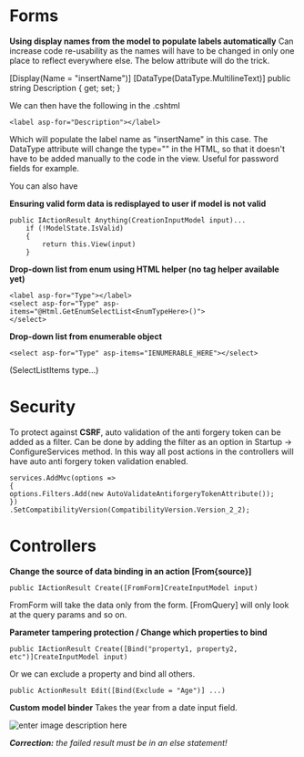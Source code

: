 # Forms

**Using display names from the model to populate labels automatically**
Can increase code re-usability as the names will have to be changed in only one place to reflect everywhere else. The below attribute will do the trick.

[Display(Name = "insertName")]
[DataType(DataType.MultilineText)]
public string Description { get; set; }

We can then have the following in the .cshtml

    <label asp-for="Description"></label>
Which will populate the label name as "insertName" in this case. The DataType attribute will change the type="" in the HTML, so that it doesn't have to be added manually to the code in the view. Useful for password fields for example.

You can also have 

**Ensuring valid form data is redisplayed to user if model is not valid**

    public IActionResult Anything(CreationInputModel input)...
        if (!ModelState.IsValid) 
        {
    	    return this.View(input)
        }

**Drop-down list from enum using HTML helper (no tag helper available yet)**

    <label asp-for="Type"></label>
    <select asp-for="Type" asp-items="@Html.GetEnumSelectList<EnumTypeHere>()">
    </select>


**Drop-down list from enumerable object**

    <select asp-for="Type" asp-items="IENUMERABLE_HERE"></select>
    
(SelectListItems type...)


# Security
To protect against **CSRF**, auto validation of the anti forgery token can be added as a filter. Can be done by adding the filter as an option in Startup -> ConfigureServices method. In this way all post actions in the controllers will have auto anti forgery token validation enabled.

    services.AddMvc(options =>
    {    
    options.Filters.Add(new AutoValidateAntiforgeryTokenAttribute());    
    })   
    .SetCompatibilityVersion(CompatibilityVersion.Version_2_2);


# Controllers

**Change the source of data binding in an action [From{source}]**

    public IActionResult Create([FromForm]CreateInputModel input)
    
FromForm will take the data only from the form. [FromQuery] will only look at the query params and so on.

**Parameter tampering protection / Change which properties to bind**

    public IActionResult Create([Bind("property1, property2, etc")]CreateInputModel input)
    
Or we can exclude a property and bind all others.

    public ActionResult Edit([Bind(Exclude = "Age")] ...)

**Custom model binder**
Takes the year from a date input field.

![enter image description here](https://i.imgur.com/if4wCeq.png)

***Correction:** the failed result must be in an else statement!*
